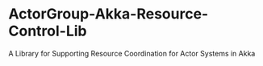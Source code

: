 # ActorGroup-Akka-Resource-Control-Lib
A Library for Supporting Resource Coordination for Actor Systems in Akka
